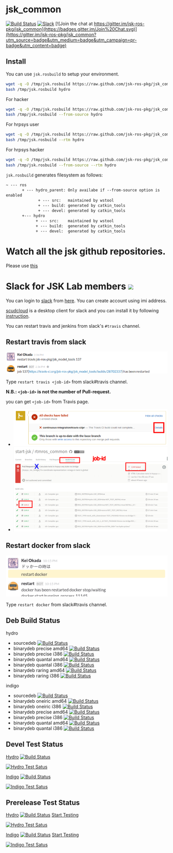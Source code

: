 jsk_common
===

[![Build Status](https://travis-ci.org/jsk-ros-pkg/jsk_common.svg?branch=master)](https://travis-ci.org/jsk-ros-pkg/jsk_common)
[![Slack](https://img.shields.io/badge/slack-jsk--robotics-e100e1.svg)](http://jsk-robotics.slack.com)
[![Join the chat at https://gitter.im/jsk-ros-pkg/jsk_common](https://badges.gitter.im/Join%20Chat.svg)](https://gitter.im/jsk-ros-pkg/jsk_common?utm_source=badge&utm_medium=badge&utm_campaign=pr-badge&utm_content=badge)

Install
---
You can use `jsk.rosbuild` to setup your environment.


```sh
wget -q -O /tmp/jsk.rosbuild https://raw.github.com/jsk-ros-pkg/jsk_common/master/jsk.rosbuild
bash /tmp/jsk.rosbuild hydro
```

For hacker

```sh
wget -q -O /tmp/jsk.rosbuild https://raw.github.com/jsk-ros-pkg/jsk_common/master/jsk.rosbuild
bash /tmp/jsk.rosbuild --from-source hydro
```

For hrpsys user

```sh
wget -q -O /tmp/jsk.rosbuild https://raw.github.com/jsk-ros-pkg/jsk_common/master/jsk.rosbuild
bash /tmp/jsk.rosbuild --rtm hydro
```

For hrpsys hacker

```sh
wget -q -O /tmp/jsk.rosbuild https://raw.github.com/jsk-ros-pkg/jsk_common/master/jsk.rosbuild
bash /tmp/jsk.rosbuild --from-source --rtm hydro
```

`jsk.rosbuild` generates filesystem as follows:

```
~ --- ros
       + --- hydro_parent: Only availabe if --from-source option is enabled
              + --- src:   maintained by wstool
              + --- build: generated by catkin_tools
              + --- devel: generated by catkin_tools
       +--- hydro
             + --- src:    maintained by wstool
             + --- build:  generated by catkin_tools
             + --- devel:  generated by catkin_tools
```

Watch all the jsk github repositories.
===
Please use [this](http://jsk-github-watcher.herokuapp.com/)

Slack for JSK Lab members ![](https://upload.wikimedia.org/wikipedia/en/7/76/Slack_Icon.png)
=========================
You can login to [slack](https://slack.com/) from [here](https://jsk-robotics.slack.com).
You can create account using imi address.

[scudcloud](https://github.com/raelgc/scudcloud) is a desktop client for slack and you can install it
by following [instruction](https://github.com/raelgc/scudcloud#ubuntukubuntu-mint-and-debian).

You can restart travis and jenkins from slack's `#travis` channel.

Restart travis from slack
-------------------------
![](images/restart_travis.png)

Type `restart travis <job-id>` from slack#travis channel.

**N.B.: `<job-id>` is not the number of Pull-request.**

you can get `<job-id>` from Travis page.

- ![](images/PR_page.png)
- ![](images/Travis_page.png)

Restart docker from slack
-------------------------
![](images/restart_docker.png)

Type `restart docker` from slack#travis channel.


Deb Build Status
-----------------

hydro

- sourcedeb [![Build Status](http://jenkins.ros.org/buildStatus/icon?job=ros-hydro-jsk-common_sourcedeb)](http://jenkins.ros.org/job/ros-hydro-jsk-common_sourcedeb/)
- binarydeb precise amd64 [![Build Status](http://jenkins.ros.org/buildStatus/icon?job=ros-hydro-jsk-common_binarydeb_precise_amd64)](http://jenkins.ros.org/job/ros-hydro-jsk-common_binarydeb_precise_amd64/)
- binarydeb precise i386 [![Build Status](http://jenkins.ros.org/buildStatus/icon?job=ros-hydro-jsk-common_binarydeb_precise_i386)](http://jenkins.ros.org/job/ros-hydro-jsk-common_binarydeb_precise_i386/)
- binarydeb quantal amd64 [![Build Status](http://jenkins.ros.org/buildStatus/icon?job=ros-hydro-jsk-common_binarydeb_quantal_amd64)](http://jenkins.ros.org/job/ros-hydro-jsk-common_binarydeb_quantal_amd64/)
- binarydeb quantal i386 [![Build Status](http://jenkins.ros.org/buildStatus/icon?job=ros-hydro-jsk-common_binarydeb_quantal_i386)](http://jenkins.ros.org/job/ros-hydro-jsk-common_binarydeb_quantal_i386/)
- binarydeb raring amd64 [![Build Status](http://jenkins.ros.org/buildStatus/icon?job=ros-hydro-jsk-common_binarydeb_raring_amd64)](http://jenkins.ros.org/job/ros-hydro-jsk-common_binarydeb_raring_amd64/)
- binarydeb raring i386 [![Build Status](http://jenkins.ros.org/buildStatus/icon?job=ros-hydro-jsk-common_binarydeb_raring_i386)](http://jenkins.ros.org/job/ros-hydro-jsk-common_binarydeb_raring_i386/)

indigo

- sourcedeb [![Build Status](http://jenkins.ros.org/buildStatus/icon?job=ros-indigo-jsk-common_sourcedeb)](http://jenkins.ros.org/job/ros-indigo-jsk-common_sourcedeb/)
- binarydeb oneiric amd64 [![Build Status](http://jenkins.ros.org/buildStatus/icon?job=ros-indigo-jsk-common_binarydeb_oneiric_amd64)](http://jenkins.ros.org/job/ros-indigo-jsk-common_binarydeb_oneiric_amd64/)
- binarydeb oneiric i386 [![Build Status](http://jenkins.ros.org/buildStatus/icon?job=ros-indigo-jsk-common_binarydeb_oneiric_i386)](http://jenkins.ros.org/job/ros-indigo-jsk-common_binarydeb_oneiric_i386/)
- binarydeb precise amd64 [![Build Status](http://jenkins.ros.org/buildStatus/icon?job=ros-indigo-jsk-common_binarydeb_precise_amd64)](http://jenkins.ros.org/job/ros-indigo-jsk-common_binarydeb_precise_amd64/)
- binarydeb precise i386 [![Build Status](http://jenkins.ros.org/buildStatus/icon?job=ros-indigo-jsk-common_binarydeb_precise_i386)](http://jenkins.ros.org/job/ros-indigo-jsk-common_binarydeb_precise_i386/)
- binarydeb quantal amd64 [![Build Status](http://jenkins.ros.org/buildStatus/icon?job=ros-indigo-jsk-common_binarydeb_quantal_amd64)](http://jenkins.ros.org/job/ros-indigo-jsk-common_binarydeb_quantal_amd64/)
- binarydeb quantal i386 [![Build Status](http://jenkins.ros.org/buildStatus/icon?job=ros-indigo-jsk-common_binarydeb_quantal_i386)](http://jenkins.ros.org/job/ros-indigo-jsk-common_binarydeb_quantal_i386/)


Devel Test Status
-----------------
[Hydro](http://jenkins.ros.org/job/devel-hydro-jsk_common/) [![Build Status](http://jenkins.ros.org/buildStatus/icon?job=devel-hydro-jsk_common)](http://jenkins.ros.org/job/devel-hydro-jsk_common/)

[![Hydro Test Satus](http://jenkins.ros.org/job/devel-hydro-jsk_common/test/trend?job)](http://jenkins.ros.org/job/devel-hydro-jsk_common/)

[Indigo](http://jenkins.ros.org/job/devel-indigo-jsk_common) [![Build Status](http://jenkins.ros.org/buildStatus/icon?job=devel-indigo-jsk_common)](http://jenkins.ros.org/job/devel-indigo-jsk_common/)

[![Indigo Test Satus](http://jenkins.ros.org/job/devel-indigo-jsk_common/test/trend?job)](http://jenkins.ros.org/job/devel-indigo-jsk_common/)

Prerelease Test Status
----------------------

[Hydro](http://jenkins.ros.org/job/prerelease-hydro-jsk_common/) [![Build Status](http://jenkins.ros.org/buildStatus/icon?job=prerelease-hydro-jsk_common)](http://jenkins.ros.org/job/prerelease-hydro-jsk_common/) [Start Testing](http://prerelease.ros.org/create_job/hydro)

[![Hydro Test Satus](http://jenkins.ros.org/job/prerelease-hydro-jsk_common/test/trend?job)](http://jenkins.ros.org/job/prerelease-hydro-jsk_common/)

[Indigo](http://jenkins.ros.org/job/prerelease-indigo-jsk_common) [![Build Status](http://jenkins.ros.org/buildStatus/icon?job=prerelease-indigo-jsk_common)](http://jenkins.ros.org/job/prerelease-indigo-jsk_common/)  [Start Testing](http://prerelease.ros.org/create_job/indigo)

[![Indigo Test Satus](http://jenkins.ros.org/job/prerelease-indigo-jsk_common/test/trend?job)](http://jenkins.ros.org/job/prerelease-indigo-jsk_common/)
